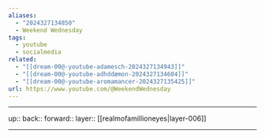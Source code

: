 ```yaml
---
aliases:
  - "2024327134850"
  - Weekend Wednesday
tags:
  - youtube
  - socialmedia
related:
  - "[[dream-00@-youtube-adamesch-2024327134943]]"
  - "[[dream-00@-youtube-adhddæmon-2024327134604]]"
  - "[[dream-00@-youtube-aromamancer-2024327135425]]"
url: https://www.youtube.com/@WeekendWednesday
---
```




***

up:: 
back:: 
forward:: 
layer:: [[realmofamillioneyes|layer-006]]

***
